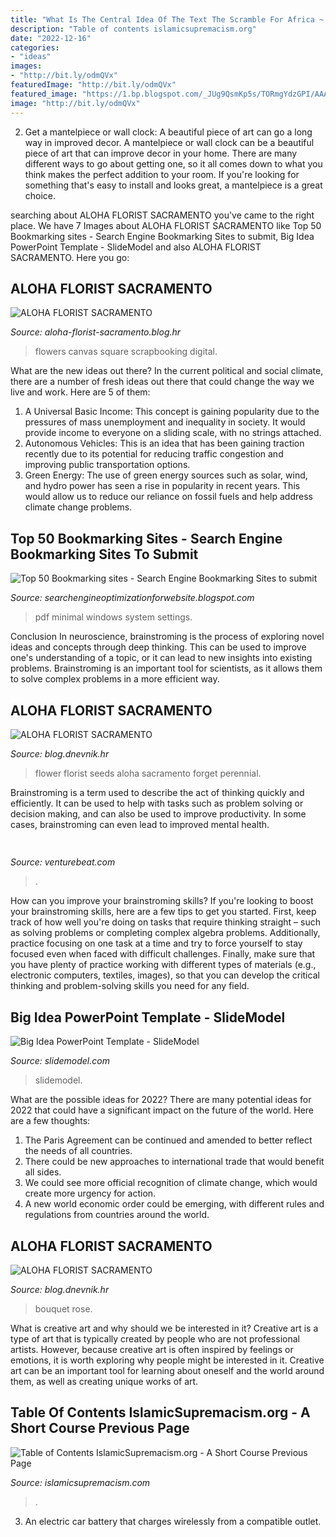 ```yaml
---
title: "What Is The Central Idea Of The Text The Scramble For Africa ~ Bouquet Rose"
description: "Table of contents islamicsupremacism.org"
date: "2022-12-16"
categories:
- "ideas"
images:
- "http://bit.ly/odmQVx"
featuredImage: "http://bit.ly/odmQVx"
featured_image: "https://1.bp.blogspot.com/_JUg9QsmKp5s/TORmgYdzGPI/AAAAAAAACCY/NB6IQJeeRHY/s000/feat1.jpg"
image: "http://bit.ly/odmQVx"
---
```



2. Get a mantelpiece or wall clock: A beautiful piece of art can go a long way in improved decor.
A mantelpiece or wall clock can be a beautiful piece of art that can improve decor in your home. There are many different ways to go about getting one, so it all comes down to what you think makes the perfect addition to your room. If you're looking for something that's easy to install and looks great, a mantelpiece is a great choice.

	

		
searching about ALOHA FLORIST SACRAMENTO you've came to the right place. We have 7 Images about ALOHA FLORIST SACRAMENTO like Top 50 Bookmarking sites - Search Engine Bookmarking Sites to submit, Big Idea PowerPoint Template - SlideModel and also ALOHA FLORIST SACRAMENTO. Here you go:
		
    
## ALOHA FLORIST SACRAMENTO

<img loading=lazy src="http://bit.ly/qDnPR4" onerror="this.onerror=null;this.src='https://tse2.mm.bing.net/th?id=OIP.gDbNmunYa9CTHWE5L1ujyQHaFj&amp;pid=15.1';" alt="ALOHA FLORIST SACRAMENTO">

_Source: aloha-florist-sacramento.blog.hr_

>flowers canvas square scrapbooking digital. 

	

What are the new ideas out there?
In the current political and social climate, there are a number of fresh ideas out there that could change the way we live and work. Here are 5 of them: 
1. A Universal Basic Income: This concept is gaining popularity due to the pressures of mass unemployment and inequality in society. It would provide income to everyone on a sliding scale, with no strings attached.
2. Autonomous Vehicles: This is an idea that has been gaining traction recently due to its potential for reducing traffic congestion and improving public transportation options.
3. Green Energy: The use of green energy sources such as solar, wind, and hydro power has seen a rise in popularity in recent years. This would allow us to reduce our reliance on fossil fuels and help address climate change problems.

    
## Top 50 Bookmarking Sites - Search Engine Bookmarking Sites To Submit

<img loading=lazy src="https://1.bp.blogspot.com/_JUg9QsmKp5s/TORmgYdzGPI/AAAAAAAACCY/NB6IQJeeRHY/s000/feat1.jpg" onerror="this.onerror=null;this.src='https://tse3.mm.bing.net/th?id=OIP.DIxT8jUes5A-AkCGRcRIsAHaB0&amp;pid=15.1';" alt="Top 50 Bookmarking sites - Search Engine Bookmarking Sites to submit">

_Source: searchengineoptimizationforwebsite.blogspot.com_

>pdf minimal windows system settings. 

	

Conclusion
In neuroscience, brainstroming is the process of exploring novel ideas and concepts through deep thinking. This can be used to improve one's understanding of a topic, or it can lead to new insights into existing problems. Brainstroming is an important tool for scientists, as it allows them to solve complex problems in a more efficient way.

    
## ALOHA FLORIST SACRAMENTO

<img loading=lazy src="http://bit.ly/qBorpc" onerror="this.onerror=null;this.src='https://tse1.mm.bing.net/th?id=OIP.j-0wp0Ypet2ReVcfsp-IVwAAAA&amp;pid=15.1';" alt="ALOHA FLORIST SACRAMENTO">

_Source: blog.dnevnik.hr_

>flower florist seeds aloha sacramento forget perennial. 

	

Brainstroming is a term used to describe the act of thinking quickly and efficiently. It can be used to help with tasks such as problem solving or decision making, and can also be used to improve productivity. In some cases, brainstroming can even lead to improved mental health.

    
## 

<img loading=lazy src="https://venturebeat.com/wp-content/uploads/2017/12/sirialexa.jpg?w=800" onerror="this.onerror=null;this.src='https://tse2.mm.bing.net/th?id=OIP.Xvkx8_Qte6Xu0vBIaY9PrQHaDt&amp;pid=15.1';" alt="">

_Source: venturebeat.com_

>. 

	

How can you improve your brainstroming skills?
If you're looking to boost your brainstroming skills, here are a few tips to get you started. First, keep track of how well you're doing on tasks that require thinking straight – such as solving problems or completing complex algebra problems. Additionally, practice focusing on one task at a time and try to force yourself to stay focused even when faced with difficult challenges. Finally, make sure that you have plenty of practice working with different types of materials (e.g., electronic computers, textiles, images), so that you can develop the critical thinking and problem-solving skills you need for any field.

    
## Big Idea PowerPoint Template - SlideModel

<img loading=lazy src="https://cdn.slidemodel.com/wp-content/uploads/20909-01-big-idea-powerpoint-template-1.jpg" onerror="this.onerror=null;this.src='https://tse1.mm.bing.net/th?id=OIP.AwHxbdFO5RAVnoucb_tBzQHaEK&amp;pid=15.1';" alt="Big Idea PowerPoint Template - SlideModel">

_Source: slidemodel.com_

>slidemodel. 

	

What are the possible ideas for 2022?
There are many potential ideas for 2022 that could have a significant impact on the future of the world. Here are a few thoughts: 
1. The Paris Agreement can be continued and amended to better reflect the needs of all countries. 
2. There could be new approaches to international trade that would benefit all sides. 
3. We could see more official recognition of climate change, which would create more urgency for action. 
4. A new world economic order could be emerging, with different rules and regulations from countries around the world. 

    
## ALOHA FLORIST SACRAMENTO

<img loading=lazy src="http://bit.ly/odmQVx" onerror="this.onerror=null;this.src='https://tse4.mm.bing.net/th?id=OIP.YxArvypJPIG9GDUrEfe_SgHaFj&amp;pid=15.1';" alt="ALOHA FLORIST SACRAMENTO">

_Source: blog.dnevnik.hr_

>bouquet rose. 

	

What is creative art and why should we be interested in it?
Creative art is a type of art that is typically created by people who are not professional artists. However, because creative art is often inspired by feelings or emotions, it is worth exploring why people might be interested in it. Creative art can be an important tool for learning about oneself and the world around them, as well as creating unique works of art.

    
## Table Of Contents IslamicSupremacism.org - A Short Course Previous Page

<img loading=lazy src="https://islamicsupremacism.com/Efforts_To_Reform_Islam_files/url.jpg" onerror="this.onerror=null;this.src='https://tse3.mm.bing.net/th?id=OIP.Jl1LBhN65QFI1IuDmwL6OwAAAA&amp;pid=15.1';" alt="Table of Contents IslamicSupremacism.org - A Short Course Previous Page">

_Source: islamicsupremacism.com_

>. 

	

3. An electric car battery that charges wirelessly from a compatible outlet. 

